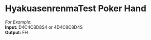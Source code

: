 # HyakuasenrenmaTest Poker Hand<br/>
*For Example:* <br/> 
**Input:**  D4C4C8D8S4 or 4D4C8C8D4S <br/>
**Output:** FH
